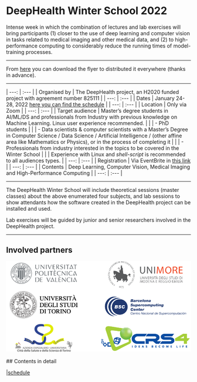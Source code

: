 # DeepHealth Winter School 2022

Intense week in which the combination of lectures and lab exercises
will bring participants (1) closer to the use of deep learning and
computer vision in tasks related to medical imaging and other
medical data, and (2) to high-performance computing to considerably
reduce the running times of model-training processes.

---
From [here](figures/DHWS-flyer.pdf) you can download the flyer to distributed it everywhere (thanks in advance).

---


| ---: | :--- |
| Organised by | The DeepHealth project, an H2020 funded project with agreement number 825111 |
| ---: | :--- |
| Dates | January 24-28, 2022 [here you can find the schedule](figures/schedule.pdf) |
| ---: | :--- |
| Location | Only via Zoom |
| ---: | :--- |
| Target audience | Master’s degree students in AI/ML/DS and professionals from Industry with previous knowledge on Machine Learning. Linux user experience recommended. |
| | - PhD students |
| | - Data scientists & computer scientists with a Master’s Degree in Computer Science / Data Science / Artificial Intelligence / (other affine area like Mathematics or Physics), or in the process of completing it |
| | - Professionals from industry interested in the topics to be covered in the Winter School |
| | Experience with Linux and *shell-script* is recommended to all audiences types. |
| ---: | :--- |
| Registration | Via EventBrite in [this link](https://www.eventbrite.es/e/deephealth-winter-school-tickets-215923251257) |
| ---: | :--- |
| Contents | Deep Learning, Computer Vision, Medical Imaging and High-Performance Computing |
| ---: | :--- |

---

The DeepHealth Winter School will include theoretical sessions (master classes)
about the above enumerated four subjects, and lab sessions to show attendants
how the software created in the DeepHealth project can be installed and used.

Lab exercises will be guided by junior and senior researchers involved in the DeepHealth project.

---

## Involved partners

![parnters](figures/partners.png)


## Contents in detail

|[schedule](figures/schedule.pdf)


